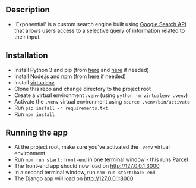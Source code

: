 ## Description
- 'Exponential' is a custom search engine built using [Google Search API](https://developers.google.com/custom-search/v1/using_rest) that allows users access to a selective query of information related to their input.

## Installation

- Install Python 3 and pip (from [here](https://www.python.org/downloads/) and [here](https://pip.pypa.io/en/stable/installing/) if needed)
- Install Node.js and npm (from [here](https://nodejs.org/en/download/) if needed)
- Install [virtualenv](https://virtualenv.pypa.io/en/stable/installation/)
- Clone this repo and change directory to the project root
- Create a virtual environment `.venv` (using `python -m virtualenv .venv`)
- Activate the `.venv` virtual environment using `source .venv/bin/activate`
- Run `pip install -r requirements.txt`
- Run `npm install`

## Running the app

- At the project root, make sure you've activated the `.venv` virtual environment
- Run `npm run start:front-end` in one terminal window - this runs [Parcel](https://parceljs.org/) 
- The front-end app should now load on http://127.0.0.1:3000
- In a second terminal window, run `npm run start:back-end` 
- The Django app will load on http://127.0.0.1:8000 



